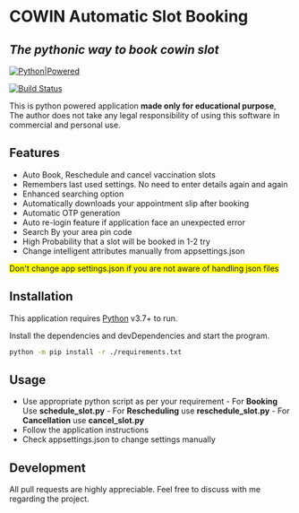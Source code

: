 # COWIN Automatic Slot Booking
## _The pythonic way to book cowin slot_

[![Python|Powered](https://i.imgur.com/NcXy221.png)](https://python.org)

[![Build Status](https://travis-ci.org/joemccann/dillinger.svg?branch=master)](https://travis-ci.org/joemccann/dillinger)

This is python powered application **made only for educational purpose**, The author does not take any legal responsibility of using this software in commercial and personal use.


## Features

- Auto Book, Reschedule and cancel vaccination slots
- Remembers last used settings. No need to enter details again and again
- Enhanced searching option
- Automatically downloads your appointment slip after booking
- Automatic OTP generation
- Auto re-login feature if application face an unexpected error
- Search By your area pin code
- High Probability that a slot will be booked in 1-2 try
- Change intelligent attributes manually from appsettings.json
<div><pr style = "background-color: yellow">Don't change app settings.json if you are not aware of handling json files</pr></div>

## Installation

This application requires [Python](https://python.org/) v3.7+ to run.

Install the dependencies and devDependencies and start the program.

```sh
python -m pip install -r ./requirements.txt
```

## Usage
- Use appropriate python script as per your requirement
        - For **Booking** Use **schedule_slot.py**
        - For **Rescheduling** use **reschedule_slot.py**
        - For **Cancellation** use **cancel_slot.py**
- Follow the application instructions
- Check appsettings.json to change settings manually

## Development
All pull requests are highly appreciable. Feel free to discuss with me regarding the project.